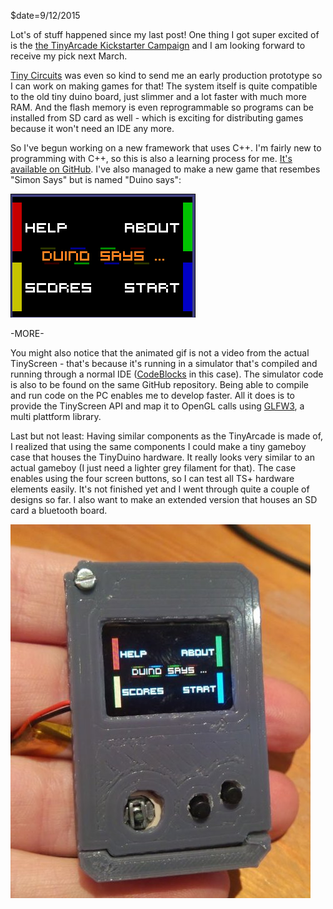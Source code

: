 $date=9/12/2015

Lot's of stuff happened since my last post! One thing I got super excited of is the [the TinyArcade Kickstarter Campaign](https://www.kickstarter.com/projects/kenburns/tiny-arcade-a-retro-tiny-playable-game-cabinet) and I am looking forward to receive my pick next March. 

[Tiny Circuits](https://tiny-circuits.com/) was even so kind to send me an early production prototype so I can work on making games for that! The system itself is quite compatible to the old tiny duino board, just slimmer and a lot faster with much more RAM. And the flash memory is even reprogrammable so programs can be installed from SD card as well - which is  exciting for distributing games because it won't need an IDE any more.

So I've begun working on a new framework that uses C++. I'm fairly new to programming with C++, so this is also a learning process for me. [It's available on GitHub](https://github.com/zet23t/td2play). I've also managed to make a new game that resembes "Simon Says" but is named "Duino says":

<img class='center' src='/inc/posts/td2p-005-duinosays2.gif' />

-MORE-

You might also notice that the animated gif is not a video from the actual TinyScreen - that's because it's running in a simulator that's compiled and running through a normal IDE ([CodeBlocks](http://www.codeblocks.org/) in this case). The simulator code is also to be found on the same GitHub repository. Being able to compile and run code on the PC enables me to develop faster. All it does is to provide the TinyScreen API and map it to OpenGL calls using [GLFW3](http://www.glfw.org/docs/latest/), a multi plattform library. 

Last but not least: Having similar components as the TinyArcade is made of, I realized that using the same components I could make a tiny gameboy case that houses the TinyDuino hardware. It really looks very similar to an actual gameboy (I just need a lighter grey filament for that). The case enables using the four screen buttons, so I can test all TS+ hardware elements easily. It's not finished yet and I went through quite a couple of designs so far. I also want to make an extended version that houses an SD card a bluetooth board.

<img class='center' src='/inc/posts/tinyboy01.jpg' />